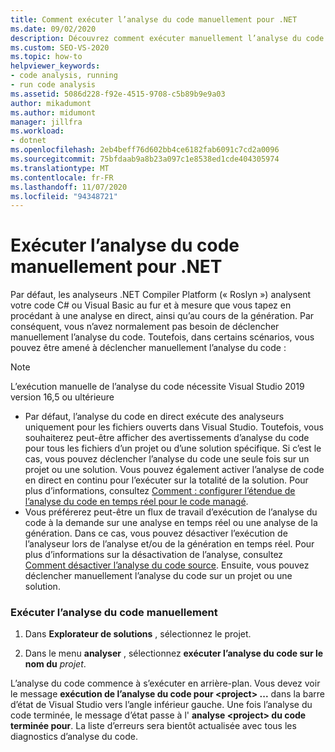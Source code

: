 ```yaml
---
title: Comment exécuter l’analyse du code manuellement pour .NET
ms.date: 09/02/2020
description: Découvrez comment exécuter manuellement l’analyse du code dans Visual Studio 2019 version 16,5 ou versions ultérieures. Consultez Guide pratique pour exécuter des analyseurs Roslyn sur du code C# ou Visual Basic.
ms.custom: SEO-VS-2020
ms.topic: how-to
helpviewer_keywords:
- code analysis, running
- run code analysis
ms.assetid: 5086d228-f92e-4515-9708-c5b89b9e9a03
author: mikadumont
ms.author: midumont
manager: jillfra
ms.workload:
- dotnet
ms.openlocfilehash: 2eb4beff76d602bb4ce6182fab6091c7cd2a0096
ms.sourcegitcommit: 75bfdaab9a8b23a097c1e8538ed1cde404305974
ms.translationtype: MT
ms.contentlocale: fr-FR
ms.lasthandoff: 11/07/2020
ms.locfileid: "94348721"
---
```

# <a name="run-code-analysis-manually-for-net"></a>Exécuter l’analyse du code manuellement pour .NET
Par défaut, les analyseurs .NET Compiler Platform (« Roslyn ») analysent votre code C# ou Visual Basic au fur et à mesure que vous tapez en procédant à une analyse en direct, ainsi qu’au cours de la génération. Par conséquent, vous n’avez normalement pas besoin de déclencher manuellement l’analyse du code. Toutefois, dans certains scénarios, vous pouvez être amené à déclencher manuellement l’analyse du code :

> [!NOTE]
> L’exécution manuelle de l’analyse du code nécessite Visual Studio 2019 version 16,5 ou ultérieure

- Par défaut, l’analyse du code en direct exécute des analyseurs uniquement pour les fichiers ouverts dans Visual Studio. Toutefois, vous souhaiterez peut-être afficher des avertissements d’analyse du code pour tous les fichiers d’un projet ou d’une solution spécifique. Si c’est le cas, vous pouvez déclencher l’analyse du code une seule fois sur un projet ou une solution. Vous pouvez également activer l’analyse de code en direct en continu pour l’exécuter sur la totalité de la solution. Pour plus d’informations, consultez [Comment : configurer l’étendue de l’analyse du code en temps réel pour le code managé](./configure-live-code-analysis-scope-managed-code.md).
- Vous préférerez peut-être un flux de travail d’exécution de l’analyse du code à la demande sur une analyse en temps réel ou une analyse de la génération. Dans ce cas, vous pouvez désactiver l’exécution de l’analyseur lors de l’analyse et/ou de la génération en temps réel. Pour plus d’informations sur la désactivation de l’analyse, consultez [Comment désactiver l’analyse du code source](disable-code-analysis.md). Ensuite, vous pouvez déclencher manuellement l’analyse du code sur un projet ou une solution.

### <a name="run-code-analysis-manually"></a>Exécuter l’analyse du code manuellement

1. Dans **Explorateur de solutions** , sélectionnez le projet.

2. Dans le menu **analyser** , sélectionnez **exécuter l’analyse du code sur le nom du** *projet*.

L’analyse du code commence à s’exécuter en arrière-plan. Vous devez voir le message **exécution de l’analyse du code pour \<project> ...** dans la barre d’état de Visual Studio vers l’angle inférieur gauche. Une fois l’analyse du code terminée, le message d’état passe à l' **analyse \<project> du code terminée pour**. La liste d’erreurs sera bientôt actualisée avec tous les diagnostics d’analyse du code.
